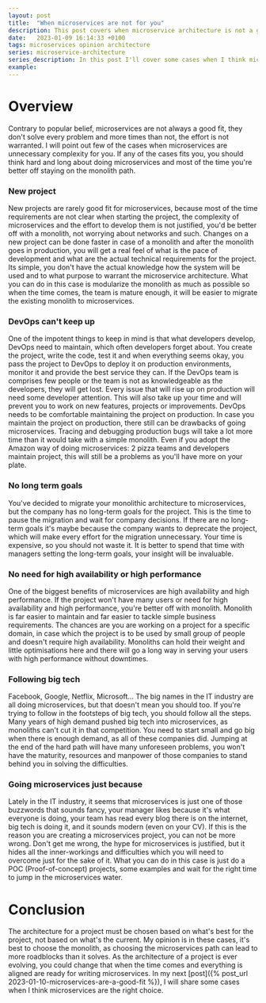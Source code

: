```yaml
---
layout: post
title:  "When microservices are not for you"
description: This post covers when microservice architecture is not a good fit for a project.
date:   2023-01-09 16:14:33 +0100
tags: microservices opinion architecture
series: microservice-architecture
series_description: In this post I'll cover some cases when I think microservices are a bad fit for a project...
example:
---
```


# Overview #

Contrary to popular belief, microservices are not always a good fit, they don't solve every problem and more times than not, the effort is not warranted. I will point out few of
the cases when microservices are unnecessary complexity for you. If any of the cases fits you, you should think hard and long about doing microservices and most of the time you're
better off staying on the monolith path.

### New project ###

New projects are rarely good fit for microservices, because most of the time requirements are not clear when starting the project, the complexity of microservices and the effort to
develop them is not justified, you'd be better off with a monolith, not worrying about networks and such. Changes on a new project can be done faster in case of a monolith and
after the monolith goes in production, you will get a real feel of what is the pace of development and what are the actual technical requirements for the project. Its simple, you
don't have the actual knowledge how the system will be used and to what purpose to warrant the microservice architecture. What you can do in this case is modularize the monolith
as much as possible so when the time comes, the team is mature enough, it will be easier to migrate the existing monolith to microservices.

### DevOps can't keep up ###

One of the impotent things to keep in mind is that what developers develop, DevOps need to maintain, which often developers forget about. You create the project, write the code,
test it and when everything seems okay, you pass the project to DevOps to deploy it on production environments, monitor it and provide the best service they can. If the DevOps team
is comprises few people or the team is not as knowledgeable as the developers, they will get lost. Every issue that will rise up on production will need some developer attention.
This will also take up your time and will prevent you to work on new features, projects or improvements. DevOps needs to be comfortable maintaining the project on production. In
case you maintain the project on production, there still can be drawbacks of going microservices. Tracing and debugging production bugs will take a lot more time than it would take
with a simple monolith. Even if you adopt the Amazon way of doing microservices: 2 pizza teams and developers maintain project, this will still be a problems as you'll have more on
your plate.

### No long term goals ###

You've decided to migrate your monolithic architecture to microservices, but the company has no long-term goals for the project. This is the time to pause the migration and wait
for company decisions. If there are no long-term goals it's maybe because the company wants to deprecate the project, which will make every effort for the migration unnecessary.
Your time is expensive, so you should not waste it. It is better to spend that time with managers setting the long-term goals, your insight will be invaluable.

### No need for high availability or high performance ###

One of the biggest benefits of microservices are high availability and high performance. If the project won't have many users or need for high availability and high performance,
you're better off with monolith. Monolith is far easier to maintain and far easier to tackle simple business requirements. The chances are you are working on a project for a
specific domain, in case which the project is to be used by small group of people and doesn't require high availability. Monoliths can hold their weight and little optimisations
here and there will go a long way in serving your users with high performance without downtimes.

### Following big tech ###

Facebook, Google, Netflix, Microsoft… The big names in the IT industry are all doing microservices, but that doesn't mean you should too. If you're trying to follow in the
footsteps of big tech, you should follow all the steps. Many years of high demand pushed big tech into microservices, as monoliths can't cut it in that competition. You need to
start small and go big when there is enough demand, as all of these companies did. Jumping at the end of the hard path will have many unforeseen problems, you won't have the
maturity, resources and manpower of those companies to stand behind you in solving the difficulties.

### Going microservices just because ###

Lately in the IT industry, it seems that microservices is just one of those buzzwords that sounds fancy, your manager likes because it's what everyone is doing, your team has read
every blog there is on the internet, big tech is doing it, and it sounds modern (even on your CV). If this is the reason you are creating a microservices project, you can not be
more wrong. Don't get me wrong, the hype for microservices is justified, but it hides all the inner-workings and difficulties which you will need to overcome just for the sake
of it. What you can do in this case is just do a POC (Proof-of-concept) projects, some examples and wait for the right time to jump in the microservices water.

# Conclusion #

The architecture for a project must be chosen based on what's best for the project, not based on what's the current. My opinion is in these cases, it's best to choose the
monolith, as choosing the microservices path can lead to more roadblocks than it solves. As the architecture of a project is ever evolving, you could change that when the time
comes and everything is aligned are ready for writing microservices. In my next [post]({% post_url 2023-01-10-microservices-are-a-good-fit %}), I will share some cases when I think
microservices are the right choice. 
